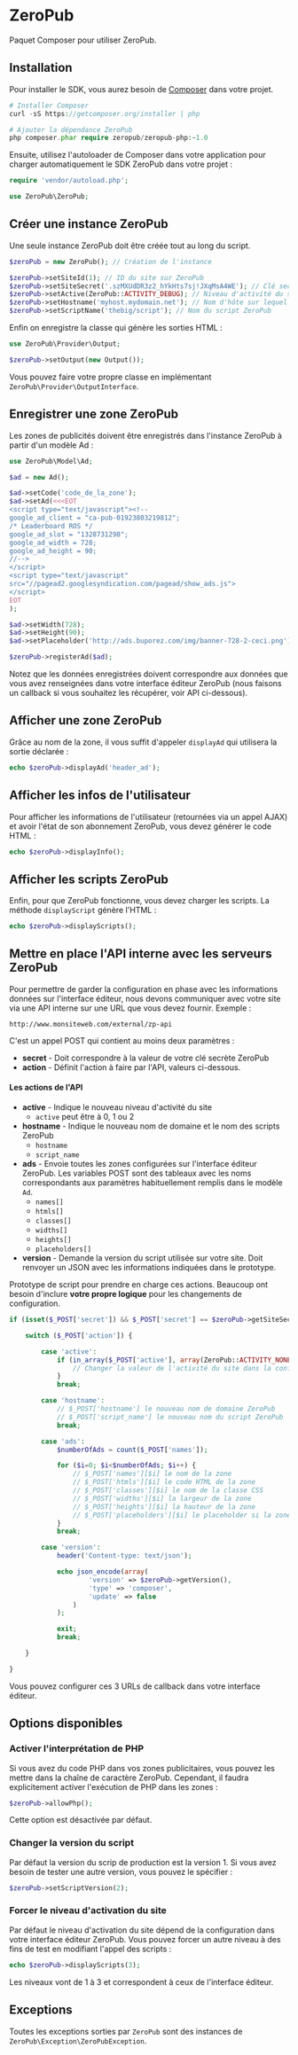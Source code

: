 ZeroPub
=======

Paquet Composer pour utiliser ZeroPub.

## Installation

Pour installer le SDK, vous aurez besoin de [Composer](http://getcomposer.org/) dans votre projet.

```PHP
# Installer Composer
curl -sS https://getcomposer.org/installer | php

# Ajouter la dépendance ZeroPub
php composer.phar require zeropub/zeropub-php:~1.0
``` 

Ensuite, utilisez l'autoloader de Composer dans votre application pour charger automatiquement le SDK ZeroPub dans
votre projet :

```PHP
require 'vendor/autoload.php';

use ZeroPub\ZeroPub;
```

## Créer une instance ZeroPub

Une seule instance ZeroPub doit être créée tout au long du script.

```PHP
$zeroPub = new ZeroPub(); // Création de l'instance

$zeroPub->setSiteId(1); // ID du site sur ZeroPub
$zeroPub->setSiteSecret('.szMXUdDR3z2_hYkHts7sj!JXqMsA4WE'); // Clé secrète
$zeroPub->setActive(ZeroPub::ACTIVITY_DEBUG); // Niveau d'activité du site
$zeroPub->setHostname('myhost.mydomain.net'); // Nom d'hôte sur lequel est actif ZeroPub
$zeroPub->setScriptName('thebig/script'); // Nom du script ZeroPub
```

Enfin on enregistre la classe qui génère les sorties HTML :

```PHP
use ZeroPub\Provider\Output;

$zeroPub->setOutput(new Output());
```

Vous pouvez faire votre propre classe en implémentant `ZeroPub\Provider\OutputInterface`.

## Enregistrer une zone ZeroPub

Les zones de publicités doivent être enregistrés dans l'instance ZeroPub à partir d'un modèle Ad :

```PHP
use ZeroPub\Model\Ad;

$ad = new Ad();

$ad->setCode('code_de_la_zone');
$ad->setAd(<<<EOT
<script type="text/javascript"><!--
google_ad_client = "ca-pub-01923803219812";
/* Leaderboard ROS */
google_ad_slot = "1328731298";
google_ad_width = 728;
google_ad_height = 90;
//-->
</script>
<script type="text/javascript"
src="//pagead2.googlesyndication.com/pagead/show_ads.js">
</script>
EOT
);

$ad->setWidth(728);
$ad->setHeight(90);
$ad->setPlaceholder('http://ads.buporez.com/img/banner-728-2-ceci.png');

$zeroPub->registerAd($ad);
```

Notez que les données enregistrées doivent correspondre aux données que vous avez renseignées dans votre interface
éditeur ZeroPub (nous faisons un callback si vous souhaitez les récupérer, voir API ci-dessous).

## Afficher une zone ZeroPub

Grâce au nom de la zone, il vous suffit d'appeler `displayAd` qui utilisera la sortie déclarée :

```PHP
echo $zeroPub->displayAd('header_ad');
```

## Afficher les infos de l'utilisateur

Pour afficher les informations de l'utilisateur (retournées via un appel AJAX) et avoir l'état de son abonnement
ZeroPub, vous devez générer le code HTML :

```PHP
echo $zeroPub->displayInfo();
```

## Afficher les scripts ZeroPub

Enfin, pour que ZeroPub fonctionne, vous devez charger les scripts. La méthode `displayScript` génère l'HTML :

```PHP
echo $zeroPub->displayScripts();
```

## Mettre en place l'API interne avec les serveurs ZeroPub

Pour permettre de garder la configuration en phase avec les informations données sur l'interface éditeur, nous
devons communiquer avec votre site via une API interne sur une URL que vous devez fournir. Exemple :

```
http://www.monsiteweb.com/external/zp-api
```

C'est un appel POST qui contient au moins deux paramètres :

- **secret** - Doit correspondre à la valeur de votre clé secrète ZeroPub
- **action** - Définit l'action à faire par l'API, valeurs ci-dessous.

#### Les actions de l'API

- **active** - Indique le nouveau niveau d'activité du site
  - `active` peut être à 0, 1 ou 2
- **hostname** - Indique le nouveau nom de domaine et le nom des scripts ZeroPub
  - `hostname`
  - `script_name`
- **ads** - Envoie toutes les zones configurées sur l'interface éditeur ZeroPub. Les variables POST sont des tableaux
  avec les noms correspondants aux paramètres habituellement remplis dans le modèle `Ad`.
  - `names[]`
  - `htmls[]`
  - `classes[]`
  - `widths[]`
  - `heights[]`
  - `placeholders[]`
- **version** - Demande la version du script utilisée sur votre site. Doit renvoyer un JSON avec les informations
  indiquées dans le prototype.

Prototype de script pour prendre en charge ces actions. Beaucoup ont besoin d'inclure **votre propre logique** pour
les changements de configuration.

```PHP
if (isset($_POST['secret']) && $_POST['secret'] == $zeroPub->getSiteSecret()) {

    switch ($_POST['action']) {

        case 'active':
            if (in_array($_POST['active'], array(ZeroPub::ACTIVITY_NONE, ZeroPub::ACTIVITY_ACTIVE, ZeroPub::ACTIVITY_DEBUG))) {
                // Changer la valeur de l'activité du site dans la configuration
            }
            break;

        case 'hostname':
            // $_POST['hostname'] le nouveau nom de domaine ZeroPub
            // $_POST['script_name'] le nouveau nom du script ZeroPub
            break;

        case 'ads':
            $numberOfAds = count($_POST['names']);

            for ($i=0; $i<$numberOfAds; $i++) {
                // $_POST['names'][$i] le nom de la zone
                // $_POST['htmls'][$i] le code HTML de la zone
                // $_POST['classes'][$i] le nom de la classe CSS
                // $_POST['widths'][$i] la largeur de la zone
                // $_POST['heights'][$i] la hauteur de la zone
                // $_POST['placeholders'][$i] le placeholder si la zone est bloquée
            }
            break;

        case 'version':
            header('Content-type: text/json');

            echo json_encode(array(
                    'version' => $zeroPub->getVersion(),
                    'type' => 'composer',
                    'update' => false
                )
            );

            exit;
            break;

    }

}
```

Vous pouvez configurer ces 3 URLs de callback dans votre interface éditeur.

## Options disponibles

### Activer l'interprétation de PHP

Si vous avez du code PHP dans vos zones publicitaires, vous pouvez les mettre dans la chaîne de caractère ZeroPub.
Cependant, il faudra explicitement activer l'exécution de PHP dans les zones :

```PHP
$zeroPub->allowPhp();
```

Cette option est désactivée par défaut.

### Changer la version du script

Par défaut la version du scrip de production est la version 1. Si vous avez besoin de tester une autre version,
vous pouvez le spécifier :

```PHP
$zeroPub->setScriptVersion(2);
```

### Forcer le niveau d'activation du site

Par défaut le niveau d'activation du site dépend de la configuration dans votre interface éditeur ZeroPub. Vous pouvez
forcer un autre niveau à des fins de test en modifiant l'appel des scripts :

```PHP
echo $zeroPub->displayScripts(3);
```

Les niveaux vont de 1 à 3 et correspondent à ceux de l'interface éditeur.

## Exceptions

Toutes les exceptions sorties par `ZeroPub` sont des instances de `ZeroPub\Exception\ZeroPubException`.